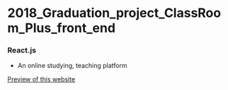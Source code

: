# 2018_Graduation_project_ClassRoom_Plus_front_end

### React.js

- An online studying, teaching platform

[Preview of this website](./Preview.pdf)
